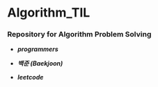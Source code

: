 # Algorithm_TIL 

### Repository for Algorithm Problem Solving

- ***programmers***

- ***백준 (Baekjoon)***

- ***leetcode***